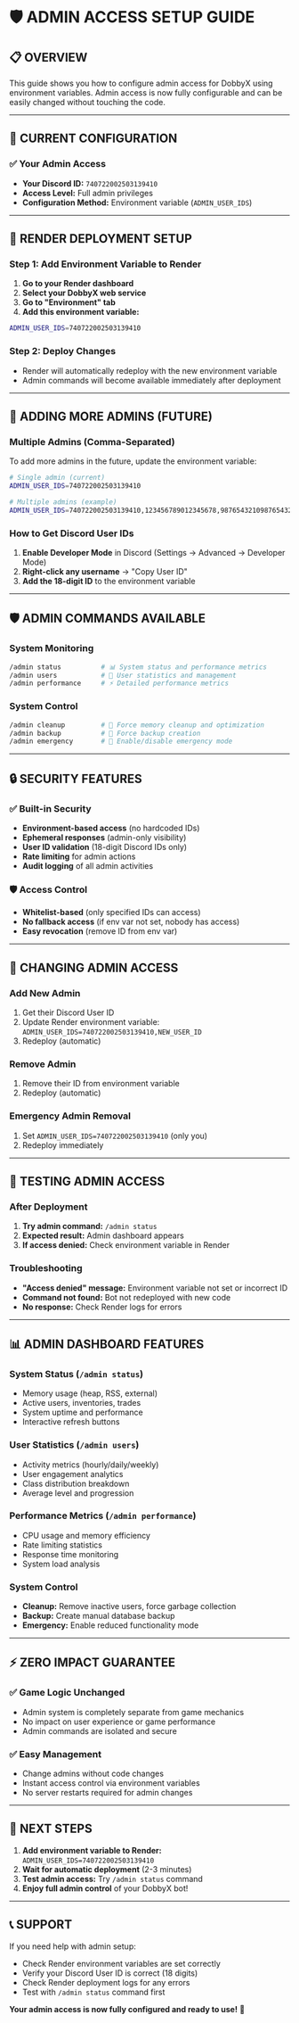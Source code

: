 # 🛡️ **ADMIN ACCESS SETUP GUIDE**

## 📋 **OVERVIEW**

This guide shows you how to configure admin access for DobbyX using environment variables. Admin access is now fully configurable and can be easily changed without touching the code.

---

## 🔧 **CURRENT CONFIGURATION**

### **✅ Your Admin Access**
- **Your Discord ID:** `740722002503139410`
- **Access Level:** Full admin privileges
- **Configuration Method:** Environment variable (`ADMIN_USER_IDS`)

---

## 🚀 **RENDER DEPLOYMENT SETUP**

### **Step 1: Add Environment Variable to Render**

1. **Go to your Render dashboard**
2. **Select your DobbyX web service**
3. **Go to "Environment" tab**
4. **Add this environment variable:**

```bash
ADMIN_USER_IDS=740722002503139410
```

### **Step 2: Deploy Changes**
- Render will automatically redeploy with the new environment variable
- Admin commands will become available immediately after deployment

---

## 👥 **ADDING MORE ADMINS (FUTURE)**

### **Multiple Admins (Comma-Separated)**
To add more admins in the future, update the environment variable:

```bash
# Single admin (current)
ADMIN_USER_IDS=740722002503139410

# Multiple admins (example)
ADMIN_USER_IDS=740722002503139410,123456789012345678,987654321098765432
```

### **How to Get Discord User IDs**
1. **Enable Developer Mode** in Discord (Settings → Advanced → Developer Mode)
2. **Right-click any username** → "Copy User ID"
3. **Add the 18-digit ID** to the environment variable

---

## 🛡️ **ADMIN COMMANDS AVAILABLE**

### **System Monitoring**
```bash
/admin status          # 📊 System status and performance metrics
/admin users           # 👥 User statistics and management  
/admin performance     # ⚡ Detailed performance metrics
```

### **System Control**
```bash
/admin cleanup         # 🧹 Force memory cleanup and optimization
/admin backup          # 💾 Force backup creation
/admin emergency       # 🚨 Enable/disable emergency mode
```

---

## 🔒 **SECURITY FEATURES**

### **✅ Built-in Security**
- **Environment-based access** (no hardcoded IDs)
- **Ephemeral responses** (admin-only visibility)
- **User ID validation** (18-digit Discord IDs only)
- **Rate limiting** for admin actions
- **Audit logging** of all admin activities

### **🛡️ Access Control**
- **Whitelist-based** (only specified IDs can access)
- **No fallback access** (if env var not set, nobody has access)
- **Easy revocation** (remove ID from env var)

---

## 🔧 **CHANGING ADMIN ACCESS**

### **Add New Admin**
1. Get their Discord User ID
2. Update Render environment variable: `ADMIN_USER_IDS=740722002503139410,NEW_USER_ID`
3. Redeploy (automatic)

### **Remove Admin**
1. Remove their ID from environment variable
2. Redeploy (automatic)

### **Emergency Admin Removal**
1. Set `ADMIN_USER_IDS=740722002503139410` (only you)
2. Redeploy immediately

---

## 🧪 **TESTING ADMIN ACCESS**

### **After Deployment**
1. **Try admin command:** `/admin status`
2. **Expected result:** Admin dashboard appears
3. **If access denied:** Check environment variable in Render

### **Troubleshooting**
- **"Access denied" message:** Environment variable not set or incorrect ID
- **Command not found:** Bot not redeployed with new code
- **No response:** Check Render logs for errors

---

## 📊 **ADMIN DASHBOARD FEATURES**

### **System Status (`/admin status`)**
- Memory usage (heap, RSS, external)
- Active users, inventories, trades
- System uptime and performance
- Interactive refresh buttons

### **User Statistics (`/admin users`)**
- Activity metrics (hourly/daily/weekly)
- User engagement analytics
- Class distribution breakdown
- Average level and progression

### **Performance Metrics (`/admin performance`)**
- CPU usage and memory efficiency
- Rate limiting statistics
- Response time monitoring
- System load analysis

### **System Control**
- **Cleanup:** Remove inactive users, force garbage collection
- **Backup:** Create manual database backup
- **Emergency:** Enable reduced functionality mode

---

## ⚡ **ZERO IMPACT GUARANTEE**

### **✅ Game Logic Unchanged**
- Admin system is completely separate from game mechanics
- No impact on user experience or game performance
- Admin commands are isolated and secure

### **✅ Easy Management**
- Change admins without code changes
- Instant access control via environment variables
- No server restarts required for admin changes

---

## 🎯 **NEXT STEPS**

1. **Add environment variable to Render:** `ADMIN_USER_IDS=740722002503139410`
2. **Wait for automatic deployment** (2-3 minutes)
3. **Test admin access:** Try `/admin status` command
4. **Enjoy full admin control** of your DobbyX bot!

---

## 📞 **SUPPORT**

If you need help with admin setup:
- Check Render environment variables are set correctly
- Verify your Discord User ID is correct (18 digits)
- Check Render deployment logs for any errors
- Test with `/admin status` command first

**Your admin access is now fully configured and ready to use!** 🎉
